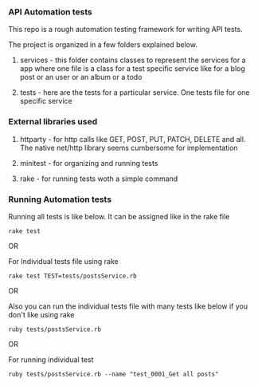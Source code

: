 ### API Automation tests

This repo is a rough automation testing framework for writing API tests.

The project is organized in a few folders explained below.

1. services - this folder contains classes to represent the services for a app where one file is a class for a test specific service like for a blog post or an user or an album or a todo

2. tests - here are the tests for a particular service. One tests file for one specific service

### External libraries used

1. httparty - for http calls like GET, POST, PUT, PATCH, DELETE and all. The native net/http library seems cumbersome for implementation

2. minitest - for organizing and running tests

3. rake - for running tests woth a simple command

### Running Automation tests

Running all tests is like below. It can be assigned like in the rake file

```rake test```

OR

For Individual tests file using rake

```rake test TEST=tests/postsService.rb```

OR

Also you can run the individual tests file with many tests like below if you don't like using rake

```ruby tests/postsService.rb```

OR

For running individual test

```ruby tests/postsService.rb --name "test_0001_Get all posts"```
